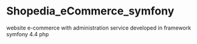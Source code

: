 # Shopedia_eCommerce_symfony
 website e-commerce with administration service developed in framework symfony 4.4  php
